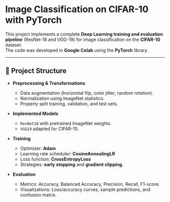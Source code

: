 # Image Classification on CIFAR-10 with PyTorch

This project implements a complete **Deep Learning training and evaluation pipeline** (ResNet-18 and VGG-19) for image classification on the **CIFAR-10** dataset.  
The code was developed in **Google Colab** using the **PyTorch** library.

---

## 📂 Project Structure

- **Preprocessing & Transformations**
  - Data augmentation (horizontal flip, color jitter, random rotation).
  - Normalization using ImageNet statistics.
  - Properly split training, validation, and test sets.

- **Implemented Models**
  - `ResNet18` with pretrained ImageNet weights.
  - `VGG19` adapted for CIFAR-10.

- **Training**
  - Optimizer: **Adam**
  - Learning rate scheduler: **CosineAnnealingLR**
  - Loss function: **CrossEntropyLoss**
  - Strategies: **early stopping** and **gradient clipping**.

- **Evaluation**
  - Metrics: Accuracy, Balanced Accuracy, Precision, Recall, F1-score.
  - Visualizations: Loss/accuracy curves, sample predictions, and confusion matrix.
